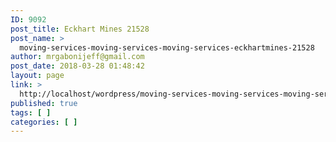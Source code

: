 ```yaml
---
ID: 9092
post_title: Eckhart Mines 21528
post_name: >
  moving-services-moving-services-moving-services-eckhartmines-21528
author: mrgabonijeff@gmail.com
post_date: 2018-03-28 01:48:42
layout: page
link: >
  http://localhost/wordpress/moving-services-moving-services-moving-services-eckhartmines-21528/
published: true
tags: [ ]
categories: [ ]
---
```

